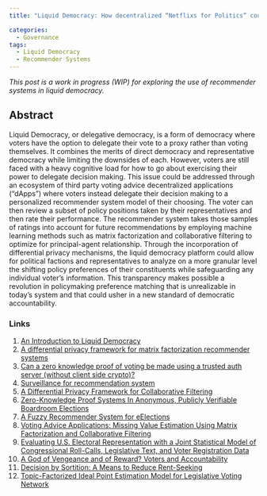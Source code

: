 ```yaml
---
title: "Liquid Democracy: How decentralized “Netflixs for Politics” could be the solution to our democratic woes"

categories:
  - Governance
tags:
  - Liquid Democracy
  - Recommender Systems
---
```


*This post is a work in progress (WIP) for exploring the use of recommender systems in liquid democracy.*

## Abstract

Liquid Democracy, or delegative democracy, is a form of democracy where voters have the option to delegate their vote to a proxy rather than voting themselves. It combines the merits of direct democracy and representative democracy while limiting the downsides of each. However, voters are still faced with a heavy cognitive load for how to go about exercising their power to delegate decision making. This issue could be addressed through an ecosystem of third party voting advice decentralized applications (“dApps”) where voters instead delegate their decision making to a personalized recommender system model of their choosing. The voter can then review a subset of policy positions taken by their representatives and then rate their performance. The recommender system takes those samples of ratings into account for future recommendations by employing machine learning methods such as matrix factorization and collaborative filtering to optimize for principal-agent relationship. Through the incorporation of differential privacy mechanisms, the liquid democracy platform could allow for political factions and representatives to analyze on a more granular level the shifting policy preferences of their constituents while safeguarding any individual voter’s information. This transparency makes possible a revolution in policymaking preference matching that is unrealizable in today’s system and that could usher in a new standard of democratic accountability.

### Links
1. [An Introduction to Liquid Democracy](https://medium.com/@memetic007/liquid-democracy-9cf7a4cb7f)
2. [A differential privacy framework for matrix factorization recommender systems](https://link.springer.com/article/10.1007/s11257-016-9177-7)
3. [Can a zero knowledge proof of voting be made using a trusted auth server (without client side crypto)?](https://security.stackexchange.com/questions/46709/can-a-zero-knowledge-proof-of-voting-be-made-using-a-trusted-auth-server-withou)
4. [Surveillance for recommendation system](https://medium.com/@LounLee/surveillance-for-recommendation-system-bc7803800a16)
5. [A Differential Privacy Framework for Collaborative Filtering](https://www.hindawi.com/journals/mpe/2019/1460234/)
6. [Zero-Knowledge Proof Systems In Anonymous, Publicly Verifiable Boardroom Elections](https://www.stratumn.com/en/blog/zero-knowledge-proof-systems-in-anonymous-publicly-verifiable-boardroom-elections/)
7. [A Fuzzy Recommender System for eElections](https://www.researchgate.net/publication/220266389_A_Fuzzy_Recommender_System_for_eElections)
8. [Voting Advice Applications: Missing Value Estimation Using Matrix Factorization and Collaborative Filtering](https://www.researchgate.net/publication/281945214_Voting_Advice_Applications_Missing_Value_Estimation_Using_Matrix_Factorization_and_Collaborative_Filtering)
9. [Evaluating U.S. Electoral Representation with a Joint Statistical Model of Congressional Roll-Calls, Legislative Text, and Voter Registration Data](http://people.ee.duke.edu/~lcarin/catalist_paper_final.pdf)
10. [A God of Vengeance and of Reward? Voters and Accountability](https://onlinelibrary.wiley.com/doi/full/10.1111/lsq.12223)
11. [Decision by Sortition: A Means to Reduce Rent-Seeking](https://www.jstor.org/stable/30025800?seq=1)
12. [Topic-Factorized Ideal Point Estimation Model for Legislative Voting Network](http://web.cs.ucla.edu/~yzsun/papers/KDD14_Voting_Oct.pdf)
